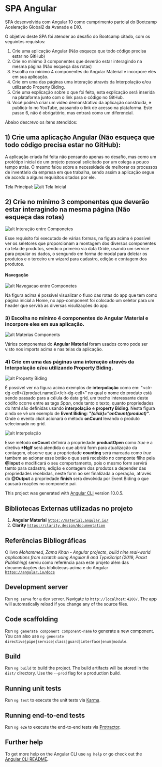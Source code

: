 # SPA Angular

SPA desenvolvida com Angular 10 como cumprimento partcial do Bootcamp Aceleração Global2 da Avanade e DIO.

O objetivo deste SPA foi atender ao desafio do Bootcamp citado, com os seguintes requistos:

1) Crie uma aplicação Angular (Não esqueça que todo código precisa estar no GitHub)
2) Crie no mínimo 3 componentes que deverão estar interagindo na mesma página (Não esqueça das rotas)
3) Escolha no mínimo 4 componentes do Angular Material e incorpore eles em sua aplicação.
4) Crie em uma das páginas uma interação através da Interpolação e/ou utilizando Property Biding.
5) Crie uma explicação sobre o que foi feito, esta explicação será inserida na plataforma junto com o link para o código no GitHub.
6) Você poderá criar um vídeo demonstrativo da aplicação construída, e publicá-lo no YouTube, passando o link de acesso na plataforma. Este passo 6, não é obrigatório, mas entrará como um diferencial.

Abaixo descrevo os ítens atendidos:

## 1) Crie uma aplicação Angular (Não esqueça que todo código precisa estar no GitHub):

A aplicação criada foi feita não pensando apenas no desafio, mas como um protótipo inicial de um projeto pessoal solicitado por um colega a pouco tempo atrás. O mesmo falou sobre a necessidade de melhorar os processos de inventário da empresa em que trabalha, sendo assim a aplicação segue de acordo a alguns requisitos sitados por ele.

Tela Principal:
![alt Tela Inicial](src/assets/Tela_principal.png)

## 2) Crie no mínimo 3 componentes que deverão estar interagindo na mesma página (Não esqueça das rotas)

![alt Interação entre Componetes](src/assets/selectors.png)

Esse requisito foi executado de várias formas, na figura acima é possível ver os seletores que proporcionam a montagem dos diversos componentes na tela de produtos, sendo o primeiro via data Gride, usando um service para popular os dados, o sengundo em forma de modal para deletar os produtos e o terceiro um wizard para cadastro, edição e contagem dos produtos.

#### Navegação
![alt Navegacao entre Componetes](src/assets/navegacao.png)

Na figura acima é possível visualizar o fluxo das rotas do app que tem como página inicial a Home, no app-component foi colocado um seletor para um header que servirá as diversas visulizações do app.

### 3) Escolha no mínimo 4 componentes do Angular Material e incorpore eles em sua aplicação.

![alt Materias Components](src/assets/materialComponents.png)

Vários componentes do **Angular Material** foram usados como pode ser visto nos imports acima e nas telas da aplicação.


### 4) Crie em uma das páginas uma interação através da Interpolação e/ou utilizando Property Biding.

![alt Property Biding](src/assets/propertyBiding.png)

É possivel ver na figura acima exemplos de **interpolação** como em: "\<clr-dg-cell>{{product.name}}\</clr-dg-cell>" no qual o nome do produto está sendo passado para a célula do data grid, um trecho interessante deste códifo ocorre entre as tags *Span*, onde tanto o texto, quanto propriedades do html são definidas usando **interpolação** e **property Biding**.
Nesta figura ainda se vê um exemplo de **Event Biding**: ***"(click)="onCount(product)"***. Onde o evento *click* acionará o método **onCount** levando o produto selecionado no grid.

![alt Interpolação](src/assets/interpolacao.png)

Esse método **onCount** definirá a propriedade **productOpen** como *true* e a diretiva **\*NgIf** será atendida o que abrirá form para atualização da contagem, observe que a propriedade **counting** será marcada como *true* tambem ao acionar esse botão o que será recebido no componte filho pela **@Input** e modificará o seu comportamento, pois o mesmo form servirá tamto para cadastro, edição e contagem dos produtos a depender das propriedades recebidas, neste form ao ser finalizada a operação, através do **@Output** a propriedade **finish** seŕa devolvida por Event Biding o que causará reações no componete pai.

This project was generated with [Angular CLI](https://github.com/angular/angular-cli) version 10.0.5.

## Bibliotecas Externas utilizadas no projeto
1) **Angular Material**
[`https://material.angular.io/`](https://material.angular.io/)
2) **Clarity**
[`https://clarity.design/documentation`](https://clarity.design/documentation)

## Referências Bibliográficas
O livro *Mohammed, Zama Khan - Angular projects_ build nine real-world applications from scratch using Angular 8 and TypeScript (2019, Packt Publishing)* serviu como referência para este projeto além das documentações das bibliotecas acima e do Angular [`https://angular.io/docs`](https://angular.io/docs)

## Development server

Run `ng serve` for a dev server. Navigate to `http://localhost:4200/`. The app will automatically reload if you change any of the source files.

## Code scaffolding

Run `ng generate component component-name` to generate a new component. You can also use `ng generate directive|pipe|service|class|guard|interface|enum|module`.

## Build

Run `ng build` to build the project. The build artifacts will be stored in the `dist/` directory. Use the `--prod` flag for a production build.

## Running unit tests

Run `ng test` to execute the unit tests via [Karma](https://karma-runner.github.io).

## Running end-to-end tests

Run `ng e2e` to execute the end-to-end tests via [Protractor](http://www.protractortest.org/).

## Further help

To get more help on the Angular CLI use `ng help` or go check out the [Angular CLI README](https://github.com/angular/angular-cli/blob/master/README.md).
